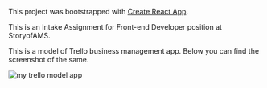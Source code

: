 This project was bootstrapped with [Create React App](https://github.com/facebook/create-react-app).

This is an Intake Assignment for Front-end Developer position at StoryofAMS.

This is a model of Trello business management app. Below you can find the screenshot of the same.

![my trello model app](https://user-images.githubusercontent.com/42114626/51715190-ffe50500-2037-11e9-9b56-7cba6cd7e61e.png)

